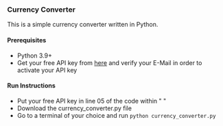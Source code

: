 ### Currency Converter

This is a simple currency converter written in Python.

#### Prerequisites
* Python 3.9+
* Get your free API key from [here](https://free.currencyconverterapi.com/) and verify your E-Mail in order to activate your API key
  
#### Run Instructions
* Put your free API key in line 05 of the code within "  "
* Download the currency_converter.py file
* Go to a terminal of your choice and run ```python currency_converter.py```
